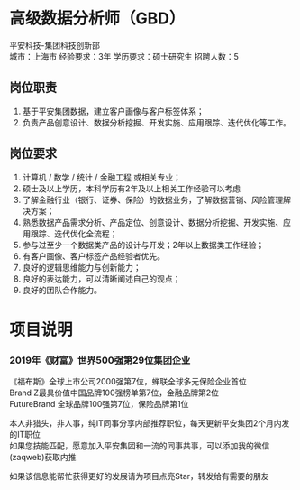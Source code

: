 # 高级数据分析师（GBD）
平安科技-集团科技创新部  
城市：上海市 经验要求：3年 学历要求：硕士研究生  招聘人数：5

## 岗位职责
1. 基于平安集团数据，建立客户画像与客户标签体系；   
2. 负责产品创意设计、数据分析挖掘、开发实施、应用跟踪、迭代优化等工作。

## 岗位要求
1. 计算机 / 数学 / 统计 / 金融工程 或相关专业；   
2. 硕士及以上学历，本科学历有2年及以上相关工作经验可以考虑   
3. 了解金融行业（银行、证券、保险）的数据业务，了解数据营销、风险管理解决方案；   
4. 熟悉数据产品需求分析、产品定位、创意设计、数据分析挖掘、开发实施、应用跟踪、迭代优化全流程；   
5. 参与过至少一个数据类产品的设计与开发；2年以上数据类工作经验；   
6. 有客户画像、客户标签产品经验者优先。   
7. 良好的逻辑思维能力与创新能力；   
8. 良好的表达能力，可以清晰阐述自己的观点；   
9. 良好的团队合作能力。

# 项目说明

### 2019年《财富》世界500强第29位集团企业
《福布斯》全球上市公司2000强第7位，蝉联全球多元保险企业首位  
Brand Z最具价值中国品牌100强榜单第7位，金融品牌第2位  
FutureBrand 全球品牌100强第7位，保险品牌第1位

本人非猎头，非人事，纯IT同事分享内部推荐职位，每天更新平安集团2个月内发的IT职位  
如果您技能匹配，愿意加入平安集团和一流的同事共事，可以添加我的微信(zaqweb)获取内推 

如果该信息能帮忙获得更好的发展请为项目点亮Star，转发给有需要的朋友




